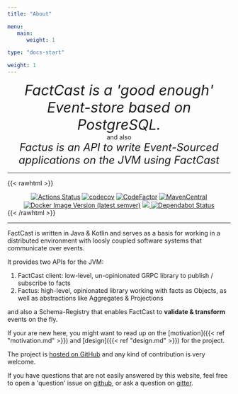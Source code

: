 ```yaml
---
title: "About"

menu:
   main:
      weight: 1

type: "docs-start"

weight: 1
---
```


<div style="text-align: center; font-size: xx-large;"><i>FactCast is a 'good
enough' Event-store based on PostgreSQL.</i></div>
<div style="text-align: center;">and also</div>
<div style="text-align: center; font-size: x-large;"><i>Factus is an API to write Event-Sourced applications on the JVM using FactCast</i></div>

____

{{< rawhtml >}}
<center>
<a href="https://github.com/factcast/factcast/actions"><img src="https://github.com/factcast/factcast/workflows/maven/badge.svg?branch=master" alt="Actions Status"
class="inline"></a>
<a href="https://codecov.io/gh/factcast/factcast" rel="nofollow"><img class="inline" src="https://camo.githubusercontent.com/2863b83e96f773ebd91aa268323339b8b9ce14b6/68747470733a2f2f636f6465636f762e696f2f67682f66616374636173742f66616374636173742f6272616e63682f6d61737465722f67726170682f62616467652e737667" alt="codecov" data-canonical-src="https://codecov.io/gh/factcast/factcast/branch/master/graph/badge.svg" style="max-width:100%;"></a>
<a href="https://www.codefactor.io/repository/github/factcast/factcast" rel="nofollow"><img class="inline" src="https://camo.githubusercontent.com/22d2823679b006ca86c5651006f0372c659f255d/68747470733a2f2f7777772e636f6465666163746f722e696f2f7265706f7369746f72792f6769746875622f66616374636173742f66616374636173742f6261646765" alt="CodeFactor" data-canonical-src="https://www.codefactor.io/repository/github/factcast/factcast/badge" style="max-width:100%;"></a>
<a href="http://search.maven.org/#search%7Cgav%7C1%7Cg%3A%22org.factcast%22%20v:0.4" rel="nofollow"><img class="inline"
src="https://img.shields.io/maven-central/v/org.factcast/factcast/0.4.svg" alt="MavenCentral"
data-canonical-src="https://img.shields.io/maven-central/v/org.factcast/factcast/0.4.svg" style="max-width:100%;"></a>
<a href="https://hub.docker.com/repository/docker/factcast/factcast/tags"><img class="inline" alt="Docker Image Version (latest semver)"
src="https://img.shields.io/docker/v/factcast/factcast?label=dockerhub"></a>
<a href="https://www.apache.org/licenses/LICENSE-2.0" rel="nofollow">
<img  class="inline" src="https://camo.githubusercontent.com/e63d202eb7ed9151a9c46eae71f8599e67a26a56/68747470733a2f2f696d672e736869656c64732e696f2f62616467652f6c6963656e73652d41534c322d677265656e2e7376673f7374796c653d666c6174" data-canonical-src="https://img.shields.io/badge/license-ASL2-green.svg?style=flat" style="max-width:100%;">
</a>
<a href="https://dependabot.com" rel="nofollow"><img class="inline" src="https://camo.githubusercontent.com/9067c86d33741a2fa11586e87089c65cdda10ec3/68747470733a2f2f6170692e646570656e6461626f742e636f6d2f6261646765732f7374617475733f686f73743d676974687562267265706f3d66616374636173742f6661637463617374" alt="Dependabot Status" data-canonical-src="https://api.dependabot.com/badges/status?host=github&amp;repo=factcast/factcast" style="max-width:100%;"></a>
</center>
{{< /rawhtml >}}

____

FactCast is written in Java & Kotlin and serves as a basis for working in a distributed environment with loosly coupled
software systems that communicate over events.


It provides two APIs for the JVM:

1. FactCast client: low-level, un-opinionated GRPC library to publish / subscribe to facts
2. Factus:  high-level, opinionated library working with facts as Objects, as well as abstractions like Aggregates &
   Projections

and also a Schema-Registry that enables FactCast to <b>validate & transform</b> events on the fly.

If your are new here, you might want to read up on the [motivation]({{< ref "motivation.md" >}}) and [design]({{< ref "design.md" >}}) for the project.

The project is [hosted on GitHub](https://github.com/factcast/factcast) and any kind of contribution is very welcome.

If you have questions that are not easily answered by this website, feel free to open a 'question' issue on [github](https://github.com/factcast/factcast/issues?q=is%3Aissue+label%3Aquestion), or ask a question on [gitter](https://gitter.im/factcast/community).
